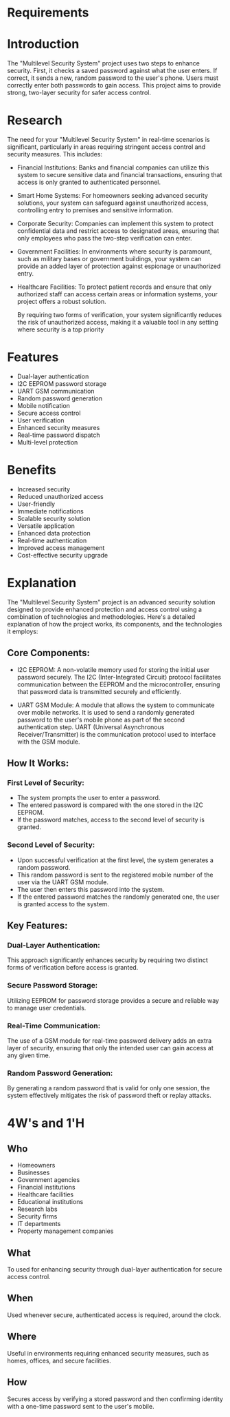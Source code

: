 # Requirements

# Introduction

   The "Multilevel Security System" project uses two steps to enhance security. First, it checks a saved password against what the user enters. If correct, it sends a new, random password to the user's phone. Users must correctly enter both passwords to gain access. This project aims to provide strong, two-layer security for safer access control.

# Research

   
   The need for your "Multilevel Security System" in real-time scenarios is significant, particularly in areas requiring stringent access control and security measures. This includes:

* Financial Institutions: Banks and financial companies can utilize this system to secure sensitive data and financial transactions, ensuring that access is only granted to authenticated personnel.

* Smart Home Systems: For homeowners seeking advanced security solutions, your system can safeguard against unauthorized access, controlling entry to premises and sensitive information.

* Corporate Security: Companies can implement this system to protect confidential data and restrict access to designated areas, ensuring that only employees who pass the two-step verification can enter.

* Government Facilities: In environments where security is paramount, such as military bases or government buildings, your system can provide an added layer of protection against espionage or unauthorized entry.

* Healthcare Facilities: To protect patient records and ensure that only authorized staff can access certain areas or information systems, your project offers a robust solution.

   By requiring two forms of verification, your system significantly reduces the risk of unauthorized access, making it a valuable tool in any setting where security is a top priority

# Features

 
* Dual-layer authentication
* I2C EEPROM password storage
* UART GSM communication
* Random password generation
* Mobile notification
* Secure access control
* User verification
* Enhanced security measures
* Real-time password dispatch
* Multi-level protection

# Benefits

* Increased security
* Reduced unauthorized access
* User-friendly
* Immediate notifications
* Scalable security solution
* Versatile application
* Enhanced data protection
* Real-time authentication
* Improved access management
* Cost-effective security upgrade

# Explanation

  The "Multilevel Security System" project is an advanced security solution designed to provide enhanced protection and access control using a combination of technologies and methodologies. Here's a detailed explanation of how the project works, its components, and the technologies it employs:

## Core Components:
   * I2C EEPROM: A non-volatile memory used for storing the initial user password securely. The I2C (Inter-Integrated Circuit) protocol facilitates communication between the EEPROM and the microcontroller, ensuring that password data is transmitted securely and efficiently.

   * UART GSM Module: A module that allows the system to communicate over mobile networks. It is used to send a randomly generated password to the user's mobile phone as part of the second authentication step. UART (Universal Asynchronous Receiver/Transmitter) is the communication protocol used to interface with the GSM module.

## How It Works:
### First Level of Security:

* The system prompts the user to enter a password.
* The entered password is compared with the one stored in the I2C EEPROM.
* If the password matches, access to the second level of security is granted.
### Second Level of Security:

* Upon successful verification at the first level, the system generates a random password.
* This random password is sent to the registered mobile number of the user via the UART GSM module.
* The user then enters this password into the system.
* If the entered password matches the randomly generated one, the user is granted access to the system.
## Key Features:
### Dual-Layer Authentication: 
   This approach significantly enhances security by requiring two distinct forms of verification before access is granted.

### Secure Password Storage: 
   Utilizing EEPROM for password storage provides a secure and reliable way to manage user credentials.

### Real-Time Communication: 
   The use of a GSM module for real-time password delivery adds an extra layer of security, ensuring that only the intended user can gain access at any given time.

### Random Password Generation:
   By generating a random password that is valid for only one session, the system effectively mitigates the risk of password theft or replay attacks.

# 4W's and 1'H

## Who

* Homeowners
* Businesses
* Government agencies
* Financial institutions
* Healthcare facilities
* Educational institutions
* Research labs
* Security firms
* IT departments
* Property management companies

## What

   To used for enhancing security through dual-layer authentication for secure access control.

## When

   Used whenever secure, authenticated access is required, around the clock.

## Where
   
   Useful in environments requiring enhanced security measures, such as homes, offices, and secure facilities.

## How

   Secures access by verifying a stored password and then confirming identity with a one-time password sent to the user's mobile.
